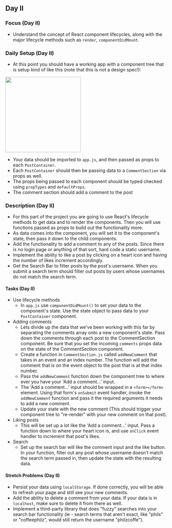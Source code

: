 ## Day II

### Focus (Day II)

-   Understand the concept of React component lifecycles, along with the major lifecycle methods such as `render`, `componentDidMount`.

### Daily Setup (Day II)

-   At this point you should have a working app with a component tree that is setup kind of like this (note that this is not a design spec!):

<img src='/assets/InstaClone-componentStructure.jpg' width='235' />

-   Your data should be imported to `app.js`, and then passed as props to each `PostContainer`.
-   Each `PostContainer` should then be passing data to a `CommentSection` via props as well.
-   The props being passed to each component should be typed checked using `propTypes` and `defaultProps`.
-   The comment section should add a comment to the post

### Description (Day II)

-   For this part of the project you are going to use React's lifecycle methods to get data and to render the components. Then you will use functions passed as props to build out the functionality more.
-   As data comes into the component, you will set it to the component's state, then pass it down to the child components.
-   Add the functionality to add a comment to any of the posts. Since there is no login page or anything of that sort, hard code a static username.
-   Implement the ability to like a post by clicking on a heart icon and having the number of likes increment accordingly.
-   Get the Search Bar to filter posts by the post's username. When you submit a search term should filter out posts by users whose usernames do not match the search term.

#### Tasks (Day II)

-   Use lifecycle methods
    -   In `app.js` use `componentDidMount()` to set your data to the component's state. Use the state object to pass data to your `PostContainer` component.
-   Adding comments
    -   Lets divide up the data that we've been working with this far by separating the comments array onto a new component's state. Pass down the comments through each post to the CommentSection component. Be sure that you set the incoming `comments` props data on the state of the CommentSection component.
    -   Create a function in `CommentSection.js` called `addNewComment` that takes in an event and an index number. The function will add the comment that is on the event object to the post that is at that index number.
    -   Pass the `addNewComment` function down the component tree to where ever you have your 'Add a comment...' input.
    -   The 'Add a comment...' input should be wrapped in a `<form></form>` element. Using that form's `onSubmit` event handler, invoke the `addNewComment` function and pass it the required arguments it needs to add a new comment.
    -   Update your state with the new comment (This should trigger your component tree to "re-render" with your new comment on that post).
-   Liking posts
    -   This will be set up a lot like the 'Add a comment...' input. Pass a function down to where your heart icon is, and use `onClick` event handler to increment that post's likes.
-   Search
    -   Set up the search bar will like the comment input and the like button. In your function, filter out any post whose username doesn't match the search term passed in, then update the state with the resulting data.

#### Stretch Problems (Day II)

-   Persist your data using `localStorage`. If done correctly, you will be able to refresh your page and still see your new comments.
-   Add the ability to delete a comment from your data. If your data is in `localhost`, make sure to delete it from there as well.
-   Implement a third-party library that does "fuzzy" searches into your search bar functionality (ie - search terms that aren't exact, like "phils" or "coffeephilz", would still return the username "philzcoffe").
